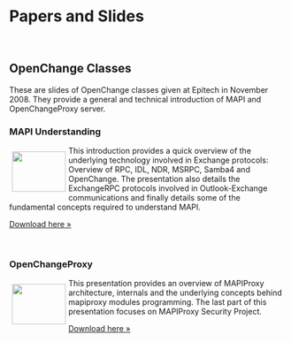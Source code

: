 # Papers and Slides #

<p>&nbsp;</p>

## OpenChange Classes ##

These are slides of OpenChange classes given at Epitech in November
2008. They provide a general and technical introduction of MAPI and
OpenChangeProxy server.

### MAPI Understanding ###

<img border="0" width="97" height="73" style="border: 0pt none; margin: -5px 5px 5px; margin-top: 10px; float: left;" alt="" src="/images/slides/openchange_courses_001_understand_mapi.png" />

This introduction provides a quick overview of the underlying
technology involved in Exchange protocols: Overview of RPC, IDL, NDR,
MSRPC, Samba4 and OpenChange. The presentation also details the
ExchangeRPC protocols involved in Outlook-Exchange communications and
finally details some of the fundamental concepts required to
understand MAPI.

<a href="/files/openchange_courses_001_understanding_mapi.pdf">Download here &raquo;</a>

<div style="clear: both;"/>
<p>&nbsp;</p>
 

### OpenChangeProxy ###

<img border="0" width="97" height="73" style="border: 0pt none; margin: -5px 5px 5px; margin-top: 10px; float: left;" alt="" src="/images/slides/openchange_courses_002_understanding_mapiproxy.png" />

This presentation provides an overview of MAPIProxy architecture,
internals and the underlying concepts behind mapiproxy modules
programming. The last part of this presentation focuses on MAPIProxy
Security Project.

<a href="/files/openchange_courses_002_understanding_mapiproxy.pdf">Download here &raquo;</a>

<div style="clear: both;"/>
